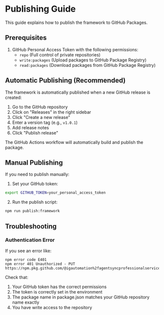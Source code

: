 # Publishing Guide

This guide explains how to publish the framework to GitHub Packages.

## Prerequisites

1. GitHub Personal Access Token with the following permissions:
   - `repo` (Full control of private repositories)
   - `write:packages` (Upload packages to GitHub Package Registry)
   - `read:packages` (Download packages from GitHub Package Registry)

## Automatic Publishing (Recommended)

The framework is automatically published when a new GitHub release is created:

1. Go to the GitHub repository
2. Click on "Releases" in the right sidebar
3. Click "Create a new release"
4. Enter a version tag (e.g., `v1.0.1`)
5. Add release notes
6. Click "Publish release"

The GitHub Actions workflow will automatically build and publish the package.

## Manual Publishing

If you need to publish manually:

1. Set your GitHub token:

```bash
export GITHUB_TOKEN=your_personal_access_token
```

2. Run the publish script:

```bash
npm run publish:framework
```

## Troubleshooting

### Authentication Error

If you see an error like:

```
npm error code E401
npm error 401 Unauthorized - PUT https://npm.pkg.github.com/@igautomation%2fagentsyncprofessionalservices
```

Check that:
1. Your GitHub token has the correct permissions
2. The token is correctly set in the environment
3. The package name in package.json matches your GitHub repository name exactly
4. You have write access to the repository